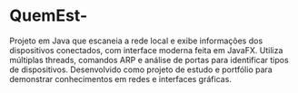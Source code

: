 # QuemEst-
Projeto em Java que escaneia a rede local e exibe informações dos dispositivos conectados, com interface moderna feita em JavaFX. Utiliza múltiplas threads, comandos ARP e análise de portas para identificar tipos de dispositivos. Desenvolvido como projeto de estudo e portfólio para demonstrar conhecimentos em redes e interfaces gráficas.
